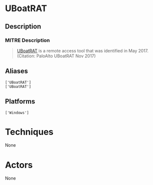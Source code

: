 
# UBoatRAT

## Description

### MITRE Description

> [UBoatRAT](https://attack.mitre.org/software/S0333) is a remote access tool that was identified in May 2017.(Citation: PaloAlto UBoatRAT Nov 2017)

## Aliases

```
['UBoatRAT']
['UBoatRAT']
```

## Platforms

```
['Windows']
```

# Techniques

None

# Actors

None
